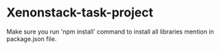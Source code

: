 # Xenonstack-task-project
Make sure you run 'npm install' command to install all libraries mention in package.json file.
